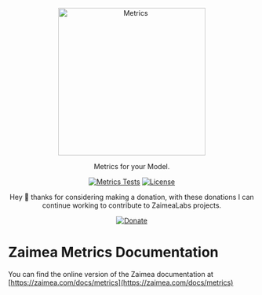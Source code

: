 <p align="center">
  <a href="https://zaimea.com/" target="_blank">
    <img src=".github/metrics.svg" alt="Metrics" width="300">
  </a>
</p>
<p align="center">
  Metrics for your Model.
<p>
<p align="center">
    <a href="https://github.com/zaimealabs/metrics/actions/workflows/metrics-tests.yml"><img src="https://github.com/zaimealabs/metrics/actions/workflows/metrics-tests.yml/badge.svg" alt="Metrics Tests"></a>
    <a href="https://github.com/zaimealabs/metrics/blob/main/LICENSE"><img src="https://img.shields.io/badge/License-Mit-brightgreen.svg" alt="License"></a>
</p>
<div align="center">
  Hey 👋 thanks for considering making a donation, with these donations I can continue working to contribute to ZaimeaLabs projects.
  
  [![Donate](https://img.shields.io/badge/Via_PayPal-blue)](https://www.paypal.com/donate/?hosted_button_id=V6YPST5PUAUKS)
</div>

# Zaimea Metrics Documentation

You can find the online version of the Zaimea documentation at [https://zaimea.com/docs/metrics](https://zaimea.com/docs/metrics)
